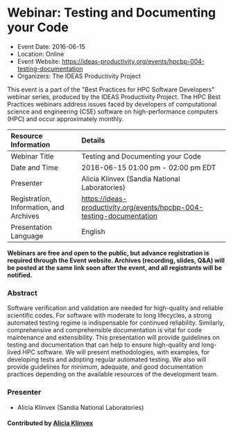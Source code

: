 # Webinar: Testing and Documenting your Code

- Event Date: 2016-06-15
- Location: Online
- Event Website: <https://ideas-productivity.org/events/hpcbp-004-testing-documentation>
- Organizers: The IDEAS Productivity Project



This event is a part of the "Best Practices for HPC Software
Developers" webinar series, produced by the IDEAS Productivity
Project. The HPC Best Practices webinars address issues faced by
developers of computational science and engineering (CSE) software on
high-performance computers (HPC) and occur approximately monthly.


Resource Information | Details
:--- | :---			   
Webinar Title | Testing and Documenting your Code
Date and Time | 2016-06-15 01:00 pm - 02:00 pm EDT
Presenter | Alicia Klinvex (Sandia National Laboratories)
Registration, Information, and Archives | 	<https://ideas-productivity.org/events/hpcbp-004-testing-documentation>
Presentation Language | English	   

**Webinars are free and open to the public, but advance registration is required through the Event website. Archives (recording, slides, Q&A) will be posted at the same link soon after the event, and all registrants will be notified.**

### Abstract

<p>Software verification and validation are needed for high-quality and
reliable scientific codes. For software with moderate to long
lifecycles, a strong automated testing regime is indispensable for
continued reliability. Similarly, comprehensive and comprehensible
documentation is vital for code maintenance and extensibility. This
presentation will provide guidelines on testing and documentation that
can help to ensure high-quality and long-lived HPC software. We will
present methodologies, with examples, for developing tests and
adopting regular automated testing. We also will provide guidelines
for minimum, adequate, and good documentation practices depending on
the available resources of the development team.</p>

### Presenter

- Alicia Klinvex (Sandia National Laboratories)


#### Contributed by [Alicia Klinvex](https://github.com/amklinv)


<!---
Publish: yes
Topics: online learning
--->
